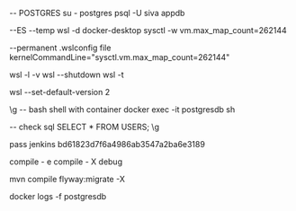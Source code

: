 -- POSTGRES
su - postgres
psql -U siva appdb

--ES
--temp
wsl -d docker-desktop
sysctl -w vm.max_map_count=262144

--permanent
.wslconfig file
kernelCommandLine="sysctl.vm.max_map_count=262144"

wsl -l -v
wsl --shutdown
wsl -t <DistroName>

wsl --set-default-version 2

\g
-- bash shell with container
docker exec -it postgresdb  sh


-- check sql
SELECT * FROM USERS; \g

pass jenkins
bd61823d7f6a4986ab3547a2ba6e3189


compile - e
compile - X debug

mvn compile flyway:migrate -X


docker logs -f postgresdb

